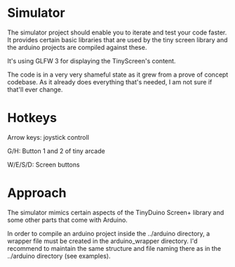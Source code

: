 # Simulator

The simulator project should enable you to iterate and test your code faster.
It provides certain basic libraries that are used by the tiny screen library 
and the arduino projects are compiled against these.

It's using GLFW 3 for displaying the TinyScreen's content. 

The code is in a very very shameful state as it grew from a prove of concept 
codebase. As it already does everything that's needed, I am not sure if that'll ever change.

# Hotkeys

Arrow keys: joystick controll

G/H: Button 1 and 2 of tiny arcade

W/E/S/D: Screen buttons

# Approach

The simulator mimics certain aspects of the TinyDuino Screen+ library and 
some other parts that come with Arduino. 

In order to compile an arduino project inside the ../arduino directory, a 
wrapper file must be created in the arduino_wrapper directory. I'd recommend
to maintain the same structure and file naming there as in the ../arduino 
directory (see examples).